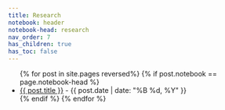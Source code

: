 ```yaml
---
title: Research
notebook: header
notebook-head: research
nav_order: 7
has_children: true
has_toc: false
---
```


<ul>
{% for post in site.pages reversed%}
{% if post.notebook == page.notebook-head %}
    <li>
    <a href="{{ post.url | absolute_url }}">{{ post.title }}</a> 
    - {{ post.date | date: "%B %d, %Y" }}
    </li>
{% endif %}
{% endfor %}
</ul>